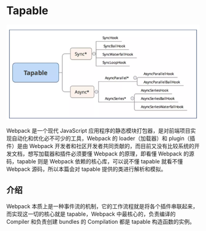 # Tapable

![](./img/tapable.png)

Webpack 是一个现代 JavaScript 应用程序的静态模块打包器，是对前端项目实现自动化和优化必不可少的工具，Webpack 的 loader（加载器）和 plugin（插件）是由 Webpack 开发者和社区开发者共同贡献的，而目前又没有比较系统的开发文档，想写加载器和插件必须要懂 Webpack 的原理，即看懂 Webpack 的源码，tapable 则是 Webpack 依赖的核心库，可以说不懂 tapable 就看不懂 Webpack 源码，所以本篇会对 tapable 提供的类进行解析和模拟。


## 介绍
Webpack 本质上是一种事件流的机制，它的工作流程就是将各个插件串联起来，而实现这一切的核心就是 tapable，Webpack 中最核心的，负责编译的 Compiler 和负责创建 bundles 的 Compilation 都是 tapable 构造函数的实例。


